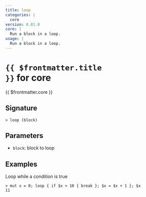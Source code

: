 ```yaml
---
title: loop
categories: |
  core
version: 0.81.0
core: |
  Run a block in a loop.
usage: |
  Run a block in a loop.
---
```


# <code>{{ $frontmatter.title }}</code> for core

<div class='command-title'>{{ $frontmatter.core }}</div>

## Signature

```> loop (block)```

## Parameters

 -  `block`: block to loop

## Examples

Loop while a condition is true
```shell
> mut x = 0; loop { if $x > 10 { break }; $x = $x + 1 }; $x
11
```
